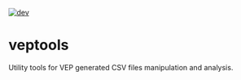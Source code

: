 [![dev](https://github.com/f1lem0n/veptools/actions/workflows/dev.yaml/badge.svg?branch=main&event=workflow_run)](https://github.com/f1lem0n/veptools/actions/workflows/dev.yaml)

# veptools
Utility tools for VEP generated CSV files manipulation and analysis.
